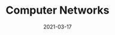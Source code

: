 ---
icon: pen-to-square
date: 2021-03-17
category:
  - Design Patterns
title: Computer Networks
# tag:

---